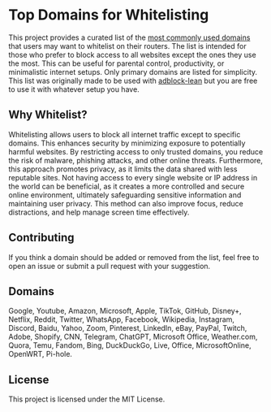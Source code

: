 # Top Domains for Whitelisting

This project provides a curated list of the [most commonly used domains](https://en.wikipedia.org/wiki/List_of_most-visited_websites) that users may want to whitelist on their routers. The list is intended for those who prefer to block access to all websites except the ones they use the most. This can be useful for parental control, productivity, or minimalistic internet setups. Only primary domains are listed for simplicity.
This list was originally made to be used with [adblock-lean](https://github.com/lynxthecat/adblock-lean) but you are free to use it with whatever setup you have.

## Why Whitelist?

Whitelisting allows users to block all internet traffic except to specific domains. This enhances security by minimizing exposure to potentially harmful websites. By restricting access to only trusted domains, you reduce the risk of malware, phishing attacks, and other online threats. Furthermore, this approach promotes privacy, as it limits the data shared with less reputable sites. Not having access to every single website or IP address in the world can be beneficial, as it creates a more controlled and secure online environment, ultimately safeguarding sensitive information and maintaining user privacy.
This method can also improve focus, reduce distractions, and help manage screen time effectively.

## Contributing

If you think a domain should be added or removed from the list, feel free to open an issue or submit a pull request with your suggestion.

## Domains
Google, Youtube, Amazon, Microsoft, Apple, TikTok, GitHub, Disney+, Netflix, Reddit, Twitter, WhatsApp, Facebook, Wikipedia, Instagram, Discord, Baidu, Yahoo, Zoom, Pinterest, LinkedIn, eBay, PayPal, Twitch, Adobe, Shopify, CNN, Telegram, ChatGPT, Microsoft Office, Weather.com, Quora, Temu, Fandom, Bing, DuckDuckGo, Live, Office, MicrosoftOnline, OpenWRT, Pi-hole.

## License

This project is licensed under the MIT License.
